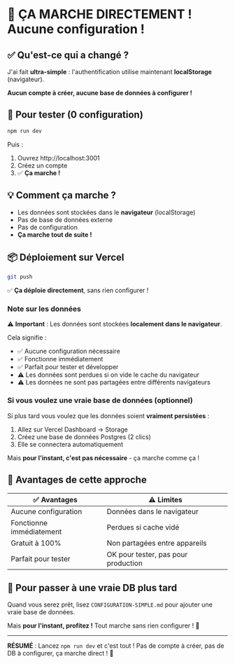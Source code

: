 # 🎉 ÇA MARCHE DIRECTEMENT ! Aucune configuration !

## ✅ Qu'est-ce qui a changé ?

J'ai fait **ultra-simple** : l'authentification utilise maintenant **localStorage** (navigateur). 

**Aucun compte à créer, aucune base de données à configurer !**

## 🚀 Pour tester (0 configuration)

```bash
npm run dev
```

Puis :
1. Ouvrez http://localhost:3001
2. Créez un compte
3. ✅ **Ça marche !**

## 💡 Comment ça marche ?

- Les données sont stockées dans le **navigateur** (localStorage)
- Pas de base de données externe
- Pas de configuration
- **Ça marche tout de suite !**

## 📦 Déploiement sur Vercel

```bash
git push
```

✅ **Ça déploie directement**, sans rien configurer !

### Note sur les données

⚠️ **Important** : Les données sont stockées **localement dans le navigateur**.

Cela signifie :
- ✅ Aucune configuration nécessaire
- ✅ Fonctionne immédiatement
- ✅ Parfait pour tester et développer
- ⚠️ Les données sont perdues si on vide le cache du navigateur
- ⚠️ Les données ne sont pas partagées entre différents navigateurs

### Si vous voulez une vraie base de données (optionnel)

Si plus tard vous voulez que les données soient **vraiment persistées** :

1. Allez sur Vercel Dashboard → Storage
2. Créez une base de données Postgres (2 clics)
3. Elle se connectera automatiquement

Mais **pour l'instant, c'est pas nécessaire** - ça marche comme ça !

## 🎯 Avantages de cette approche

| ✅ Avantages | ⚠️ Limites |
|-------------|------------|
| Aucune configuration | Données dans le navigateur |
| Fonctionne immédiatement | Perdues si cache vidé |
| Gratuit à 100% | Non partagées entre appareils |
| Parfait pour tester | OK pour tester, pas pour production |

## 🔄 Pour passer à une vraie DB plus tard

Quand vous serez prêt, lisez `CONFIGURATION-SIMPLE.md` pour ajouter une vraie base de données.

Mais **pour l'instant, profitez !** Tout marche sans rien configurer ! 🚀

---

**RÉSUMÉ** : Lancez `npm run dev` et c'est tout ! Pas de compte à créer, pas de DB à configurer, ça marche direct ! 🎊
